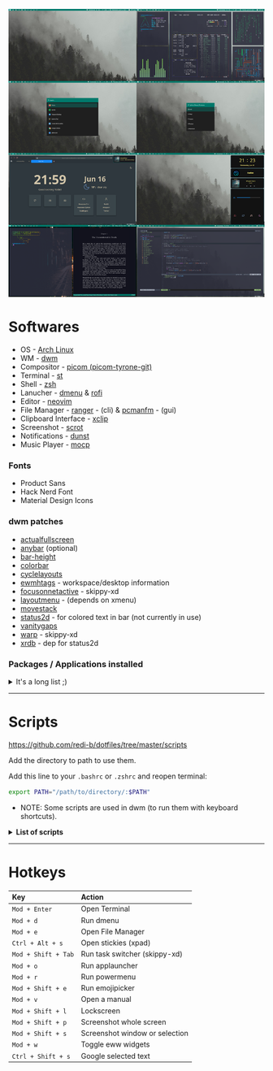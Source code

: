 ![screenshot](https://raw.githubusercontent.com/redi-b/dotfiles/master/screenshots/screenshot.png)


# Softwares

- OS - [Arch Linux](https://archlinux.org)
- WM - [dwm](https://dwm.suckless.org)
- Compositor - [picom (picom-tyrone-git)](https://aur.archlinux.org/packages/picom-tryone-git/)
- Terminal - [st](https://st.suckless.org)
- Shell - [zsh](https://zsh.org)
- Lanucher - [dmenu](https://dwm.suckless.org) & [rofi](https://github.com/davatorium/rofi)
- Editor - [neovim](https://github.com/neovim/neovim)
- File Manager - [ranger](https://github.com/ranger/ranger) - (cli) & [pcmanfm](https://wiki.archlinux.org/index.php/PCManFM) - (gui)
- Clipboard Interface - [xclip](https://github.com/astrand/xclip)
- Screenshot - [scrot](https://github.com/resurrecting-open-source-projects/scrot)
- Notifications - [dunst](https://github.com/dunst-project/dunst)
- Music Player - [mocp](https://github.com/jonsafari/mocp)

### Fonts

- Product Sans
- Hack Nerd Font
- Material Design Icons

### dwm patches


- [actualfullscreen](https://dwm.suckless.org/patches/actualfullscreen/)
- [anybar](https://dwm.suckless.org/patches/anybar/) (optional)
- [bar-height](https://dwm.suckless.org/patches/bar_height/)
- [colorbar](https://dwm.suckless.org/patches/colorbar/)
- [cyclelayouts](https://dwm.suckless.org/patches/cyclelayouts/)
- [ewmhtags](https://dwm.suckless.org/patches/ewmhtags/) - workspace/desktop information
- [focusonnetactive](https://dwm.suckless.org/patches/focusonnetactive/) - skippy-xd
- [layoutmenu](https://dwm.suckless.org/patches/layoutmenu/) - (depends on xmenu)
- [movestack](https://dwm.suckless.org/patches/movestack/)
- [status2d](https://dwm.suckless.org/patches/status2d/) - for colored text in bar (not currently in use)
- [vanitygaps](https://dwm.suckless.org/patches/vanitygaps/)
- [warp](https://dwm.suckless.org/patches/warp/) - skippy-xd
- [xrdb](https://dwm.suckless.org/patches/xrdb/) - dep for status2d

### Packages / Applications installed

<details>
<summary>It's a long list ;)</summary>

- ```alsa-utils``` 
- ```ark``` 
- ```breeze-icons``` 
- ```clang``` 
- ```cmake``` 
- ```cmatrix``` 
- ```cowsay``` 
- ```dunst``` 
- <code>eww-git<sup>AUR</sup></code>
- ```feh``` 
- ```figlet``` 
- ```fortune-mod``` 
- ```freedownloadmanager``` 
- ```fzf``` 
- <code>google-chrome<sup>AUR</sup></code>
- <code>kvantum-theme-qogir<sup>AUR</sup></code>
- ```lxappearance``` 
- ```maim``` 
- ```mpv``` 
- ```mtools``` 
- ```neofetch``` 
- ```neovim``` 
- ```nodejs``` 
- ```noto-fonts``` 
- ```npm``` 
- ```os-prober``` 
- ```pavucontrol``` 
- ```pcmanfm``` 
- <code>polybar<sup>AUR</sup></code>
- ```pulseaudio``` 
- ```python``` 
- ```python-pip``` 
- ```python-pynvim``` 
- <code>qogir-gtk-theme<sup>AUR</sup></code>
- ```qt5ct``` 
- ```rofi``` 
- ```rustup``` 
- <code>spotify<sup>AUR</sup></code>
- ```subversion``` 
- ```sxiv``` 
- <code>telegram-desktop<sup>AUR</sup></code>
- ```tmux``` 
- ```ttf-hack``` 
- ```vim``` 
- <code>visual-studio-code-bin<sup>AUR</sup></code>
- ```vlc``` 
- ```wget``` 
- ```xorg-xev``` 
- ```xorg-xinit``` 
- ```xorg-xmodmap``` 
- ```xorg-xprop``` 
- ```xorg-xrandr``` 
- <code>yay<sup>AUR</sup></code>
- ```zathura``` 
- ```zathura-pdf-mupdf``` 
- ```zsh``` 

</details>

---
# Scripts

https://github.com/redi-b/dotfiles/tree/master/scripts

Add the directory to path to use them.

Add this line to your ```.bashrc``` or ```.zshrc``` and reopen terminal:

```bash
export PATH="/path/to/directory/:$PATH"
```
- NOTE: Some scripts are used in dwm (to run them with keyboard shortcuts).

<details>
   <summary><b>List of scripts</b></summary>

## [```download_wall```](https://github.com/redi-b/dotfiles/tree/master/scripts/download_wall)

#### Description

Downloads a random wallpaper from unsplash. You can add or remove the keywords it searches for.

#### Dependencies

   - ```wget```


## [```emojipick```](https://github.com/redi-b/dotfiles/tree/master/scripts/emojipick)

#### Description

Launches an emojipicker. The launcher can be either rofi or dmenu
(```use_rofi=1``` or ```use_rofi=0```)  
[Screenshot](https://github.com/redi-b/dotfiles/blob/master/screenshots/emoji_launch.png)

#### Hotkey
   - ```Mod + Shift + e```

#### Dependencies

   - ```python3```
   - ```rofi```
   - Save the [emojipicker](https://github.com/redi-b/dotfiles/tree/master/emojipicker) folder and save it in your home directory (or modify the script according to where you put this folder)

## [```ewwtoggle```](https://github.com/redi-b/dotfiles/tree/master/scripts/ewwtoggle)

#### Description

Toggles the eww widgets.  
[Screenshot](https://github.com/redi-b/dotfiles/blob/master/screenshots/widgets.png)

#### Hotkey
   - ```Mod + w```

#### Dependencies

   - <code>eww<sup>AUR</sup></code>

## [```manpdf```](https://github.com/redi-b/dotfiles/tree/master/scripts/manpdf)

#### Description
Launches a dmenu which opens the selected app's manual in zathura  
[Screenshot](https://github.com/redi-b/dotfiles/blob/master/screenshots/zathura.png)

#### Hotkey
   - ```Mod + v```

#### Dependencies

   - ```zathura```
   - ```zathura-pdf-mupdf```
   - Update your manual database (which is used to run the ```apropos``` or ```man -k``` commands)

   ```bash
   $ sudo mandb
   ```

## [```menulauncher```](https://github.com/redi-b/dotfiles/tree/master/scripts/menulauncher)

#### Description

Launches an application runner or system options.  
[Screenshot-1](https://github.com/redi-b/dotfiles/blob/master/screenshots/app_launch.png)  
[Screenshot-2](https://github.com/redi-b/dotfiles/blob/master/screenshots/sys_launch.png)

#### Hotkey
   - ```Mod + o``` - app launcher
   - ```Mod + r``` - powermenu

#### Arguments
   - ```launcher``` for app launcher
   - ```powermenu``` for powermenu
   - No argument defaults to ```launcher```

#### Dependencies

   - ```rofi```
   - Save the [menulauncher](https://github.com/redi-b/dotfiles/tree/master/menulauncher) folder in your home directory (or modify the script according to where you put this folder)

## [```screenshot```](https://github.com/redi-b/dotfiles/tree/master/scripts/screenshot) & [```screencopy```](https://github.com/redi-b/dotfiles/tree/master/scripts/screencopy)

#### Description

Screenshot whole screen and copy the selected class to clipboard

#### Hotkey
   - ```Mod + Shift + p``` - screenshot
   - ```Mod + Shift + s``` - screencopy

#### Dependencies

   - ```scrot```
   - ```imagemagick```

## [```search_selected```](https://github.com/redi-b/dotfiles/tree/master/scripts/search_selected)

#### Description

Googles the selected text  
(Browser and search engine can be changed)

#### Hotkey
   - ```Ctrl + Alt + s```

#### Dependencies

   - ```xclip```


## [```searchpkg```](https://github.com/redi-b/dotfiles/tree/master/scripts/searchpkg)

#### Description

Used to search for a package and install the selected one  
[Screenshot](https://github.com/redi-b/dotfiles/blob/master/screenshots/searchpkg.png)

#### Arguments
   - ```pacman```
   - ```yay``` or ```paru``` to search from the <sup>AUR</sup>
   - No argument defaults to ```pacman```

#### Dependencies

   - ```fzf```

   ```bash
   $ sudo pacman -Fy
   $ yay -Fy
   ```
   - NOTE: Only run these commands once


## [```setbg```](https://github.com/redi-b/dotfiles/tree/master/scripts/setbg)

#### Description

Sets a random background from the ```~/wallpapers``` directory

#### Dependencies

   - ```feh```

</details>
   
---

# Hotkeys

| Key               | Action        |  
| :-------------    | :----------   |
| ```Mod + Enter``` | Open Terminal |
| ```Mod + d```     | Run dmenu     |
| ```Mod + e```     | Open File Manager |
| ```Ctrl + Alt + s```     | Open stickies (xpad) |
| ```Mod + Shift + Tab```     | Run task switcher (skippy-xd)  |
| ```Mod + o```     | Run applauncher |
| ```Mod + r```     | Run powermenu   |
| ```Mod + Shift + e```    | Run emojipicker   |
| ```Mod + v```     | Open a manual |
| ```Mod + Shift + l```    | Lockscreen        |
| ```Mod + Shift + p```    | Screenshot whole screen |
| ```Mod + Shift + s```    | Screenshot window or selection |
| ```Mod + w```     | Toggle eww widgets |
| ```Ctrl + Shift + s```   | Google selected text |

<!-- https://user-images.githubusercontent.com/66169993/120075666-e8f0ca80-c0aa-11eb-84ab-3db62b4f442c.png -->
